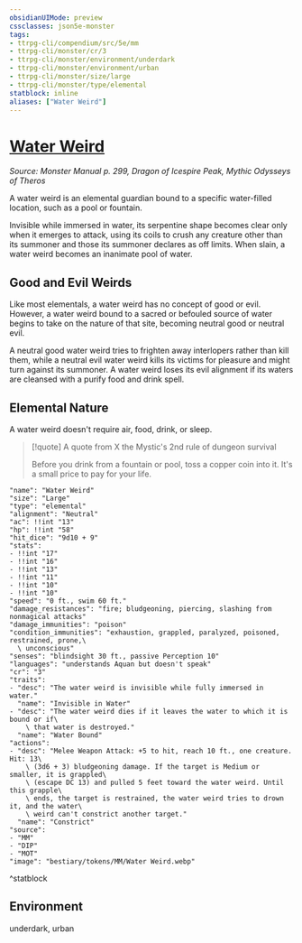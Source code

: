 ```yaml
---
obsidianUIMode: preview
cssclasses: json5e-monster
tags:
- ttrpg-cli/compendium/src/5e/mm
- ttrpg-cli/monster/cr/3
- ttrpg-cli/monster/environment/underdark
- ttrpg-cli/monster/environment/urban
- ttrpg-cli/monster/size/large
- ttrpg-cli/monster/type/elemental
statblock: inline
aliases: ["Water Weird"]
---
```

# [Water Weird](3-Compendium\CLI\bestiary\elemental/water-weird.md)
*Source: Monster Manual p. 299, Dragon of Icespire Peak, Mythic Odysseys of Theros*  

A water weird is an elemental guardian bound to a specific water-filled location, such as a pool or fountain.

Invisible while immersed in water, its serpentine shape becomes clear only when it emerges to attack, using its coils to crush any creature other than its summoner and those its summoner declares as off limits. When slain, a water weird becomes an inanimate pool of water.

## Good and Evil Weirds

Like most elementals, a water weird has no concept of good or evil. However, a water weird bound to a sacred or befouled source of water begins to take on the nature of that site, becoming neutral good or neutral evil.

A neutral good water weird tries to frighten away interlopers rather than kill them, while a neutral evil water weird kills its victims for pleasure and might turn against its summoner. A water weird loses its evil alignment if its waters are cleansed with a purify food and drink spell.

## Elemental Nature

A water weird doesn't require air, food, drink, or sleep.

> [!quote] A quote from X the Mystic's 2nd rule of dungeon survival  
> 
> Before you drink from a fountain or pool, toss a copper coin into it. It's a small price to pay for your life.


```statblock
"name": "Water Weird"
"size": "Large"
"type": "elemental"
"alignment": "Neutral"
"ac": !!int "13"
"hp": !!int "58"
"hit_dice": "9d10 + 9"
"stats":
- !!int "17"
- !!int "16"
- !!int "13"
- !!int "11"
- !!int "10"
- !!int "10"
"speed": "0 ft., swim 60 ft."
"damage_resistances": "fire; bludgeoning, piercing, slashing from nonmagical attacks"
"damage_immunities": "poison"
"condition_immunities": "exhaustion, grappled, paralyzed, poisoned, restrained, prone,\
  \ unconscious"
"senses": "blindsight 30 ft., passive Perception 10"
"languages": "understands Aquan but doesn't speak"
"cr": "3"
"traits":
- "desc": "The water weird is invisible while fully immersed in water."
  "name": "Invisible in Water"
- "desc": "The water weird dies if it leaves the water to which it is bound or if\
    \ that water is destroyed."
  "name": "Water Bound"
"actions":
- "desc": "Melee Weapon Attack: +5 to hit, reach 10 ft., one creature. Hit: 13\
    \ (3d6 + 3) bludgeoning damage. If the target is Medium or smaller, it is grappled\
    \ (escape DC 13) and pulled 5 feet toward the water weird. Until this grapple\
    \ ends, the target is restrained, the water weird tries to drown it, and the water\
    \ weird can't constrict another target."
  "name": "Constrict"
"source":
- "MM"
- "DIP"
- "MOT"
"image": "bestiary/tokens/MM/Water Weird.webp"
```
^statblock

## Environment

underdark, urban